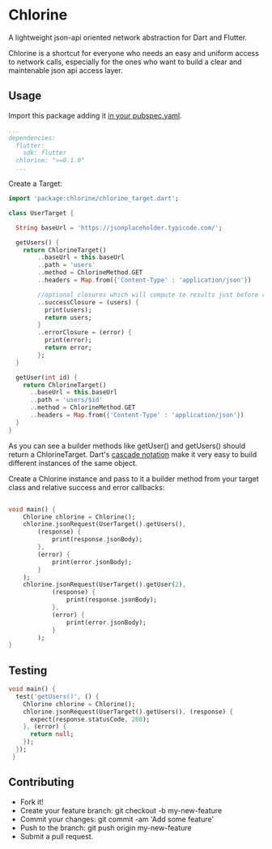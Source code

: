 # Chlorine

A lightweight json-api oriented network abstraction for Dart and Flutter.

Chlorine is a shortcut for everyone who needs an easy and uniform access to network calls, especially for
the ones who want to build a clear and maintenable json api access layer.

## Usage
Import this package adding it [in your pubspec.yaml](https://flutter.io/docs/development/packages-and-plugins/using-packages#using-packages).

```yaml
...
dependencies:
  flutter:
    sdk: flutter
  chlorine: ">=0.1.0"
  ...
```

Create a Target:
```dart
import 'package:chlorine/chlorine_target.dart';

class UserTarget {

  String baseUrl = 'https://jsonplaceholder.typicode.com/';

  getUsers() {
    return ChlorineTarget()
        ..baseUrl = this.baseUrl
        ..path = 'users'
        ..method = ChlorineMethod.GET
        ..headers = Map.from({'Content-Type' : 'application/json'})

        //optional closures which will compute te results just before returning the response
        ..successClosure = (users) {
          print(users);
          return users;
        }
        ..errorClosure = (error) {
          print(error);
          return error;
        };
  }

  getUser(int id) {
    return ChlorineTarget()
      ..baseUrl = this.baseUrl
      ..path = 'users/$id'
      ..method = ChlorineMethod.GET
      ..headers = Map.from({'Content-Type' : 'application/json'})
  }
}
```

As you can see a builder methods like getUser() and getUsers() should return a ChlorineTarget.
Dart's [cascade notation](https://www.dartlang.org/guides/language/language-tour#cascade-notation-) make it very easy
to build different instances of the same object.

Create a Chlorine instance and pass to it a builder method from
your target class and relative success and error callbacks:

```dart

void main() {
    Chlorine chlorine = Chlorine();
    chlorine.jsonRequest(UserTarget().getUsers(),
        (response) {
            print(response.jsonBody);
        },
        (error) {
            print(error.jsonBody);
        }
    );
    chlorine.jsonRequest(UserTarget().getUser(2),
            (response) {
                print(response.jsonBody);
            },
            (error) {
                print(error.jsonBody);
            }
        );
}
```
## Testing
```dart
void main() {
  test('getUsers()', () {
    Chlorine chlorine = Chlorine();
    chlorine.jsonRequest(UserTarget().getUsers(), (response) {
      expect(response.statusCode, 200);
    }, (error) {
      return null;
    });
  });
 }
```

## Contributing
* Fork it!
* Create your feature branch: git checkout -b my-new-feature
* Commit your changes: git commit -am 'Add some feature'
* Push to the branch: git push origin my-new-feature
* Submit a pull request.

